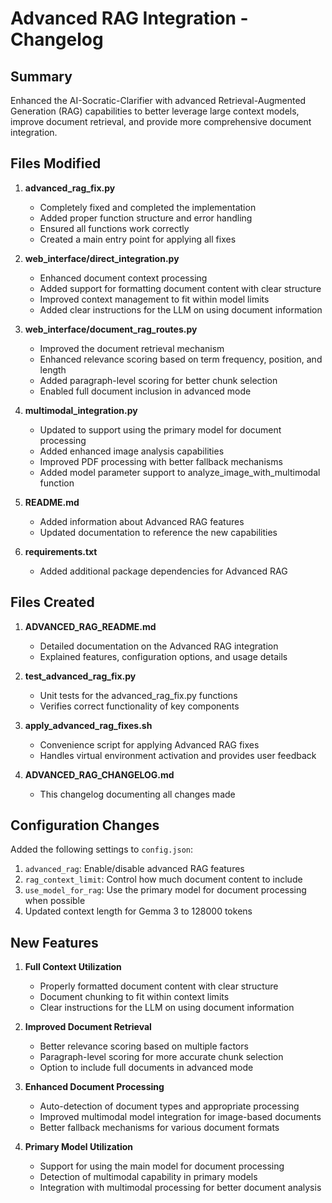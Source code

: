 # Advanced RAG Integration - Changelog

## Summary
Enhanced the AI-Socratic-Clarifier with advanced Retrieval-Augmented Generation (RAG) capabilities to better leverage large context models, improve document retrieval, and provide more comprehensive document integration.

## Files Modified

1. **advanced_rag_fix.py**
   - Completely fixed and completed the implementation
   - Added proper function structure and error handling
   - Ensured all functions work correctly
   - Created a main entry point for applying all fixes

2. **web_interface/direct_integration.py**
   - Enhanced document context processing
   - Added support for formatting document content with clear structure
   - Improved context management to fit within model limits
   - Added clear instructions for the LLM on using document information

3. **web_interface/document_rag_routes.py**
   - Improved the document retrieval mechanism
   - Enhanced relevance scoring based on term frequency, position, and length
   - Added paragraph-level scoring for better chunk selection
   - Enabled full document inclusion in advanced mode

4. **multimodal_integration.py**
   - Updated to support using the primary model for document processing
   - Added enhanced image analysis capabilities
   - Improved PDF processing with better fallback mechanisms
   - Added model parameter support to analyze_image_with_multimodal function

5. **README.md**
   - Added information about Advanced RAG features
   - Updated documentation to reference the new capabilities

6. **requirements.txt**
   - Added additional package dependencies for Advanced RAG

## Files Created

1. **ADVANCED_RAG_README.md**
   - Detailed documentation on the Advanced RAG integration
   - Explained features, configuration options, and usage details

2. **test_advanced_rag_fix.py**
   - Unit tests for the advanced_rag_fix.py functions
   - Verifies correct functionality of key components

3. **apply_advanced_rag_fixes.sh**
   - Convenience script for applying Advanced RAG fixes
   - Handles virtual environment activation and provides user feedback

4. **ADVANCED_RAG_CHANGELOG.md**
   - This changelog documenting all changes made

## Configuration Changes

Added the following settings to `config.json`:

1. `advanced_rag`: Enable/disable advanced RAG features
2. `rag_context_limit`: Control how much document content to include
3. `use_model_for_rag`: Use the primary model for document processing when possible
4. Updated context length for Gemma 3 to 128000 tokens

## New Features

1. **Full Context Utilization**
   - Properly formatted document content with clear structure
   - Document chunking to fit within context limits
   - Clear instructions for the LLM on using document information

2. **Improved Document Retrieval**
   - Better relevance scoring based on multiple factors
   - Paragraph-level scoring for more accurate chunk selection
   - Option to include full documents in advanced mode

3. **Enhanced Document Processing**
   - Auto-detection of document types and appropriate processing
   - Improved multimodal model integration for image-based documents
   - Better fallback mechanisms for various document formats

4. **Primary Model Utilization**
   - Support for using the main model for document processing
   - Detection of multimodal capability in primary models
   - Integration with multimodal processing for better document analysis
